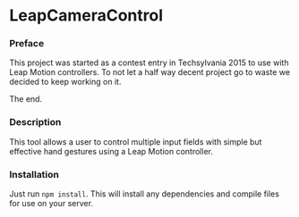 # LeapCameraControl

### Preface
This project was started as a contest entry in Techsylvania 2015 to use with Leap Motion controllers. To not let a half way decent project go to waste we decided to keep working on it.

The end.

### Description
This tool allows a user to control multiple input fields with simple but effective hand gestures using a Leap Motion controller.

### Installation
Just run `npm install`. This will install any dependencies and compile files for use on your server.
